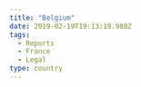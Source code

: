 ```yaml
---
title: "Belgium"
date: 2019-02-19T19:13:19.988Z
tags:
  - Reports
  - France
  - Legal
type: country
---
```


